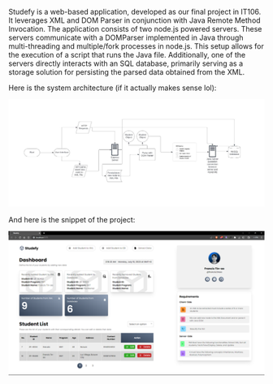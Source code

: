Studefy is a web-based application, developed as our final project in IT106. 
It leverages XML and DOM Parser in conjunction with Java Remote Method Invocation.
The application consists of two node.js powered servers. These servers communicate 
with a DOMParser implemented in Java through multi-threading and multiple/fork processes 
in node.js. This setup allows for the execution of a script that runs the Java file. 
Additionally, one of the servers directly interacts with an SQL database, 
primarily serving as a storage solution for persisting the parsed data obtained from the XML.

Here is the system architecture (if it actually makes sense lol):

<img src="src\assets\arch.jpg"/>

And here is the snippet of the project:

<img src="src\assets\snap.png"/>
